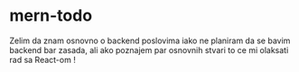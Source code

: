 # mern-todo 

Zelim da znam osnovno o backend poslovima iako ne planiram da se bavim backend bar zasada, ali ako poznajem par osnovnih stvari to ce mi olaksati rad sa React-om ! 

